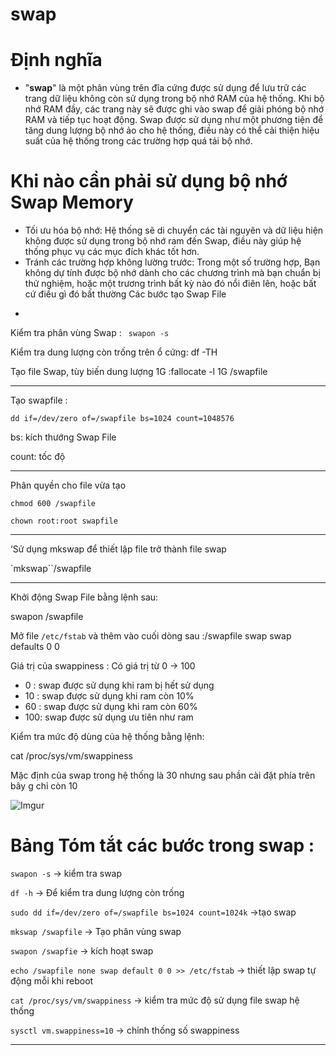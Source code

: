 # swap

# Định nghĩa

- "**swap**" là một phân vùng trên đĩa cứng được sử dụng để lưu trữ các trang dữ liệu không còn sử dụng trong bộ nhớ RAM của hệ thống. Khi bộ nhớ RAM đầy, các trang này sẽ được ghi vào swap để giải phóng bộ nhớ RAM và tiếp tục hoạt động. Swap được sử dụng như một phương tiện để tăng dung lượng bộ nhớ ảo cho hệ thống, điều này có thể cải thiện hiệu suất của hệ thống trong các trường hợp quá tải bộ nhớ.

# Khi nào cần phải sử dụng bộ nhớ Swap Memory

- Tối ưu hóa bộ nhớ: Hệ thống sẽ di chuyển các tài nguyên và dữ liệu hiện không được sử dụng trong bộ nhớ ram đến Swap, điều này giúp hệ thống phục vụ các mục đích khác tốt hơn.
- Tránh các trường hợp không lường trước: Trong một số trường hợp, Bạn không dự tính được bộ nhớ dành cho các chương trình mà bạn chuẩn bị thử nghiệm, hoặc một trương trình bất kỳ nào đó nổi điên lên, hoặc bất cứ điều gì đó bất thường Các bước tạo Swap File

+

Kiểm tra phân vùng Swap : ` swapon -s`

Kiểm tra dung lượng còn trống trên ổ cứng: df -TH

Tạo file Swap, tùy biến dung lượng 1G :fallocate -l 1G /swapfile

---

Tạo swapfile :

`dd if=/dev/zero of=/swapfile bs=1024 count=1048576`

bs: kích thướng Swap File

count: tốc độ

---

Phân quyền cho file vừa tạo

`chmod 600 /swapfile`

`chown root:root swapfile`

---

‘Sử dụng mkswap để thiết lập file trở thành file swap

`mkswap``/swapfile   

---

Khởi động Swap File bằng lệnh sau:

swapon /swapfile

Mở file `/etc/fstab` và thêm vào cuối dòng sau :/swapfile swap swap defaults 0 0

Giá trị của swappiness : Có giá trị từ 0 -> 100

- 0 : swap được sử dụng khi ram bị hết sử dụng
- 10 : swap được sử dụng khi ram còn 10%
- 60 : swap được sử dụng khi ram còn 60%
- 100: swap được sử dụng ưu tiên như ram

Kiểm tra mức độ dùng của hệ thống bằng lệnh:

cat /proc/sys/vm/swappiness

Mặc định của swap trong hệ thống là 30 nhưng sau phần cài đặt phía trên bây g chỉ còn 10

![Imgur](https://i.imgur.com/cAwfLbw.png)

# Bảng Tóm tắt các bước trong swap :

`swapon -s` → kiểm tra swap

`df -h` → Để kiểm tra dung lượng còn trống

`sudo dd if=/dev/zero of=/swapfile bs=1024 count=1024k` →tạo swap

`mkswap /swapfile` → Tạo phân vùng swap

`swapon /swapfie` → kích hoạt swap

`echo /swapfile none swap default 0 0 >> /etc/fstab` → thiết lập swap tự động mỗi khi reboot

`cat /proc/sys/vm/swappiness` → kiểm tra mức độ sử dụng file swap hệ thống

`sysctl vm.swappiness=10` → chỉnh thống số swappiness

---